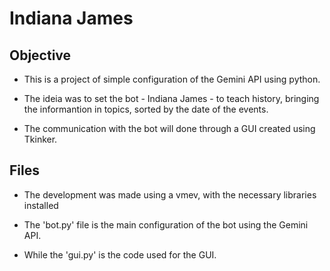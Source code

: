 # Indiana James

## Objective
- This is a project of simple configuration of the Gemini API using python.

- The ideia was to set the bot - Indiana James - to teach history, bringing the informantion in topics, sorted by the date of the events.

- The communication with the bot will done through a GUI created using Tkinker.

## Files

- The development was made using a vmev, with the necessary libraries installed

- The 'bot.py' file is the main configuration of the bot using the Gemini API.

- While the 'gui.py' is the code used for the GUI.
